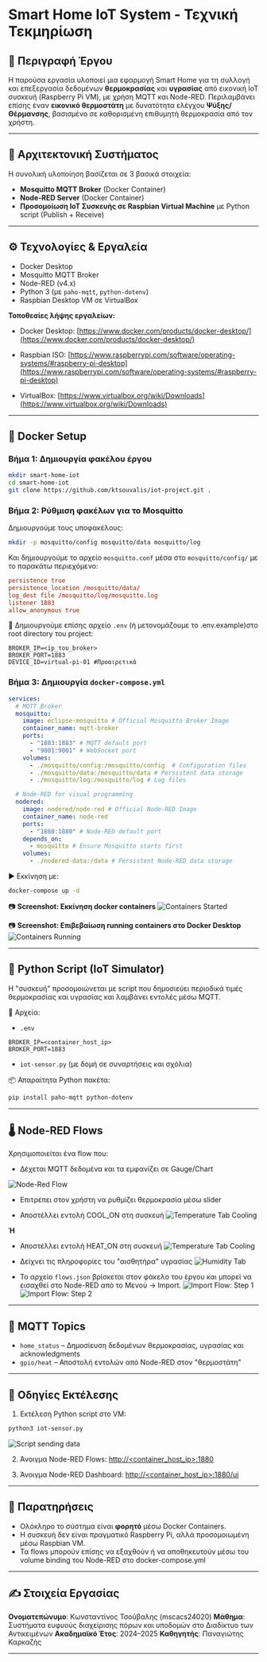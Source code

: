 # Smart Home IoT System - Τεχνική Τεκμηρίωση

## 🔧 Περιγραφή Έργου

Η παρούσα εργασία υλοποιεί μια εφαρμογή Smart Home για τη συλλογή και επεξεργασία δεδομένων **θερμοκρασίας** και **υγρασίας** από εικονική IoT συσκευή (Raspberry Pi VM), με χρήση MQTT και Node-RED. Περιλαμβάνει επίσης έναν **εικονικό θερμοστάτη** με δυνατότητα ελέγχου **Ψύξης/Θέρμανσης**, βασισμένο σε καθορισμένη επιθυμητή θερμοκρασία από τον χρήστη.

---

## 🧱 Αρχιτεκτονική Συστήματος

Η συνολική υλοποίηση βασίζεται σε 3 βασικά στοιχεία:

* **Mosquitto MQTT Broker** (Docker Container)
* **Node-RED Server** (Docker Container)
* **Προσομοίωση IoT Συσκευής σε Raspbian Virtual Machine** με Python script (Publish + Receive)

---

## ⚙️ Τεχνολογίες & Εργαλεία

* Docker Desktop
* Mosquitto MQTT Broker
* Node-RED (v4.x)
* Python 3 (με `paho-mqtt`, `python-dotenv`)
* Raspbian Desktop VM σε VirtualBox

**Τοποθεσίες λήψης εργαλείων:**

* Docker Desktop: [https://www.docker.com/products/docker-desktop/](https://www.docker.com/products/docker-desktop/)
* Raspbian ISO: [https://www.raspberrypi.com/software/operating-systems/#raspberry-pi-desktop](https://www.raspberrypi.com/software/operating-systems/#raspberry-pi-desktop)

* VirtualBox: [https://www.virtualbox.org/wiki/Downloads](https://www.virtualbox.org/wiki/Downloads)

---

## 🐳 Docker Setup

### Βήμα 1: Δημιουργία φακέλου έργου

```bash
mkdir smart-home-iot
cd smart-home-iot
git clone https://github.com/ktsouvalis/iot-project.git .
```

### Βήμα 2: Ρύθμιση φακέλων για το Mosquitto

Δημιουργούμε τους υποφακέλους:

```bash
mkdir -p mosquitto/config mosquitto/data mosquitto/log
```

Και δημιουργούμε το αρχείο `mosquitto.conf` μέσα στο `mosquitto/config/` με το παρακάτω περιεχόμενο:

```conf
persistence true
persistence_location /mosquitto/data/
log_dest file /mosquitto/log/mosquitto.log
listener 1883
allow_anonymous true
```

📄 Δημιουργούμε επίσης αρχείο `.env` (ή μετονομάζουμε το .env.example)στο root directory του project:

```env
BROKER_IP=<ip_του_broker>
BROKER_PORT=1883
DEVICE_ID=virtual-pi-01 #Προαιρετικά
```

### Βήμα 3: Δημιουργία `docker-compose.yml`

```yaml
services:
  # ΜQTT Broker 
  mosquitto:
    image: eclipse-mosquitto # Official Mosquitto Broker Image
    container_name: mqtt-broker
    ports:
      - "1883:1883" # MQTT default port
      - "9001:9001" # WebSocket port
    volumes:
      - ./mosquitto/config:/mosquitto/config  # Configuration files
      - ./mosquitto/data:/mosquitto/data # Persistent data storage
      - ./mosquitto/log:/mosquitto/log # Log files

  # Node-RED for visual programming
  nodered:
    image: nodered/node-red # Official Node-RED Image
    container_name: node-red
    ports:
      - "1880:1880" # Node-RED default port
    depends_on:
      - mosquitto # Ensure Mosquitto starts first
    volumes:
      - ./nodered-data:/data # Persistent Node-RED data storage
```

▶ Εκκίνηση με:

```bash
docker-compose up -d
```

📷 **Screenshot: Εκκίνηση docker containers**
![Containers Started](images/terminal_containers_started.png)


📷 **Screenshot: Επιβεβαίωση running containers στο Docker Desktop**
![Containers Running](images/docker_desktop_containers_running.png)

---

## 🧪 Python Script (IoT Simulator)

Η "συσκευή" προσομοιώνεται με script που δημοσιεύει περιοδικά τιμές θερμοκρασίας και υγρασίας και λαμβάνει εντολές μέσω MQTT.

📂 Αρχεία:

* `.env`

```
BROKER_IP=<container_host_ip>
BROKER_PORT=1883
```

* `iot-sensor.py` (με δομή σε συναρτήσεις και σχόλια)

📦 Απαραίτητα Python πακέτα:

```bash
pip install paho-mqtt python-dotenv
```
---

## 🌡️ Node-RED Flows

Χρησιμοποιείται ένα flow που:

* Δέχεται MQTT δεδομένα και τα εμφανίζει σε Gauge/Chart

![Node-Red Flow](images/node-red-flow.png)

* Επιτρέπει στον χρήστη να ρυθμίζει θερμοκρασία μέσω slider

* Αποστέλλει εντολή COOL\_ON στη συσκευή
![Temperature Tab Cooling](images\temp_tab_cool.png)

**Ή**

* Αποστέλλει εντολή HEAT\_ON στη συσκευή
![Temperature Tab Cooling](images\temp_tab_heat.png)

* Δείχνει τις πληροφορίες του "αισθητήρα" υγρασίας
![Humidity Tab](images\humidity_tab.png)

* Το αρχείο `flows.json` βρίσκεται στον φάκελο του έργου και μπορεί να εισαχθεί στο Node-RED από το Μενού -> Import.
![Import Flow: Step 1](images\import_flows1.png)
![Import Flow: Step 2](images\import_flows2.png)

---

## 🔁 MQTT Topics

* `home_status` – Δημοσίευση δεδομένων θερμοκρασίας, υγρασίας και acknowledgments
* `gpio/heat` – Αποστολή εντολών από Node-RED στον "θερμοστάτη"

---

## 📘 Οδηγίες Εκτέλεσης

1. Εκτέλεση Python script στο VM:

```bash
python3 iot-sensor.py
```
![Script sending data](images/script_sends_data.png)

2. Άνοιγμα Node-RED Flows: [http://<container_host_ip>:1880](http://localhost:1880)

3. Άνοιγμα Node-RED Dashboard: [http://<container_host_ip>:1880/ui](http://localhost:1880/ui)

---

## 📌 Παρατηρήσεις

* Ολόκληρο το σύστημα είναι **φορητό** μέσω Docker Containers.
* Η συσκευή δεν είναι πραγματικό Raspberry Pi, αλλά προσομοιωμένη μέσω Raspbian VM.
* Τα flows μπορούν επίσης να εξαχθούν ή να αποθηκευτούν μέσω του volume binding του Node-RED στο docker-compose.yml

---

## ✍️ Στοιχεία Εργασίας

**Ονοματεπώνυμο**: Κωνσταντίνος Τσούβαλης (mscacs24020)
**Μάθημα**: Συστήματα ευφυούς διαχείρισης πόρων και υποδομών στο Διαδίκτυο των Αντικειμένων
**Ακαδημαϊκό Έτος**: 2024–2025
**Καθηγητής**: Παναγιώτης Καρκαζής

---
